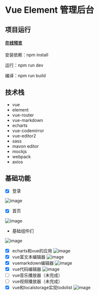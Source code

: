 # Vue Element 管理后台
## 项目运行
#### [在线预览](https://calamus0427.github.io/vue-element-admin-calamus/#/login)
 安装依赖：npm install

 运行：npm run dev

 编译：npm run build


## 技术栈
- vue
- element
- vue-router
- vue-markdown
- echarts
- vue-codemirror
- vue-editor2
- sass
- mavon editor
- mockjs
- webpack
- axios

## 基础功能
- [x] 登录

![image](https://cdn.calamus.xyz/calamus-element-admin/login.png)
- [x] 首页

![image](https://cdn.calamus.xyz/calamus-element-admin/index.png)
- 基础组件们

![image](https://cdn.calamus.xyz/calamus-element-admin/nav.png)
- [x] echarts和vue的应用
![image](https://cdn.calamus.xyz/calamus-element-admin/echarts.png)
- [x] vue富文本编辑器
![image](https://cdn.calamus.xyz/calamus-element-admin/rich.png)
- [x] vuemarkdown编辑器
![image](https://cdn.calamus.xyz/calamus-element-admin/markdown.png)
- [x] vue代码编辑器
![image](https://cdn.calamus.xyz/calamus-element-admin/code.png)
- [ ] vue音乐播放器（未完成）
- [ ] vue视频播放器（未完成）
- [x] vue和localstorage实现todolist
![image](https://cdn.calamus.xyz/calamus-element-admin/todolist.png)
